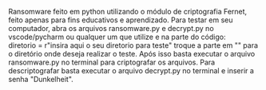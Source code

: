 Ransomware feito em python utilizando o módulo de criptografia Fernet, feito apenas para fins educativos e aprendizado.
Para testar em seu computador, abra os arquivos ransomware.py e decrypt.py no vscode/pycharm ou qualquer um que utilize e na parte do código:  
diretorio = r"insira aqui o seu diretorio para teste" 
troque a parte em "" para o diretório onde deseja realizar o teste.
Após isso basta executar o arquivo ransomware.py no terminal para criptografar os arquivos.
Para descriptografar basta executar o arquivo decrypt.py no terminal e inserir a senha "Dunkelheit".
